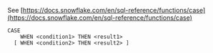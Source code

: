See [https://docs.snowflake.com/en/sql-reference/functions/case](https://docs.snowflake.com/en/sql-reference/functions/case)
```
CASE
    WHEN <condition1> THEN <result1>
  [ WHEN <condition2> THEN <result2> ]
```
